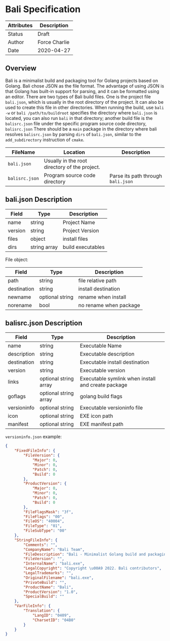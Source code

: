 # Bali Specification

|Attributes|Description|
|---|---|
|Status|Draft|
|Author|Force Charlie|
|Date|2020-04-27|

## Overview

Bali is a minimalist build and packaging tool for Golang projects based on Golang. Bali chose JSON as the file format. The advantage of using JSON is that Golang has built-in support for parsing, and it can be formatted using an editor. There are two types of Bali build files. One is the project file `bali.json`, which is usually in the root directory of the project. It can also be used to create this file in other directories. When running the build, use `bali -w` or `bali /path/to/buildroot` specifies the directory where `bali.json` is located, you can also run `bali` in that directory; another build file is the `balisrc.json` file under the specific program source code directory, `balisrc.json` There should be a `main` package in the directory where bali resolves `balisrc.json` by parsing `dirs` of `bali.json`, similar to the `add_subdirectory` instruction of `cmake`. 

|FileName|Location|Description|
|---|---|---|
|`bali.json`|Usually in the root directory of the project.||
|`balisrc.json`|Program source code directory|Parse its path through `bali.json`|

## bali.json Description

|Field|Type|Description|
|---|---|---|
|name|string|Project Name|
|version|string|Project Version|
|files|object|install files|
|dirs|string array|build executables|

File object:

|Field|Type|Description|
|---|---|---|
|path|string|file relative path|
|destination|string|install destination|
|newname|optional string|rename when install|
|norename|bool|no rename when package|

## balisrc.json Description

|Field|Type|Description|
|---|---|---|
|name|string|Executable Name|
|description|string|Executable description|
|destination|string|Executable install destination|
|version|string|Executable version|
|links|optional string array|Executable symlink when install and create package|
|goflags|optional string array|golang build flags|
|versioninfo|optional string|Executable versioninfo file|
|icon|optional string|EXE icon path|
|manifest|optional string|EXE manifest path|


`versioninfo.json` example:

```json
{
	"FixedFileInfo": {
		"FileVersion": {
			"Major": 0,
			"Minor": 0,
			"Patch": 0,
			"Build": 0
		},
		"ProductVersion": {
			"Major": 0,
			"Minor": 0,
			"Patch": 0,
			"Build": 0
		},
		"FileFlagsMask": "3f",
		"FileFlags": "00",
		"FileOS": "40004",
		"FileType": "01",
		"FileSubType": "00"
	},
	"StringFileInfo": {
		"Comments": "",
		"CompanyName": "Bali Team",
		"FileDescription": "Bali - Minimalist Golang build and packaging tool",
		"FileVersion": "",
		"InternalName": "bali.exe",
		"LegalCopyright": "Copyright \u00A9 2022. Bali contributors",
		"LegalTrademarks": "",
		"OriginalFilename": "bali.exe",
		"PrivateBuild": "",
		"ProductName": "Bali",
		"ProductVersion": "1.0",
		"SpecialBuild": ""
	},
	"VarFileInfo": {
		"Translation": {
			"LangID": "0409",
			"CharsetID": "04B0"
		}
	}
}
```
